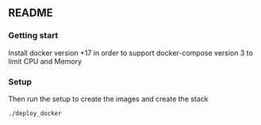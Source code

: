 ## README

### Getting start
Install docker version +17 in order to support docker-compose version 3 to limit CPU and Memory

### Setup
Then run the setup to create the images and create the stack
```
./deploy_docker
```
